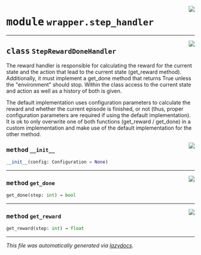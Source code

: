 <!-- markdownlint-disable -->

<a href="https://github.com/micheltokic/stable_baselines_model_based_rl/blob/main/stable_baselines_model_based_rl\wrapper\step_handler.py#L0"><img align="right" style="float:right;" src="https://img.shields.io/badge/-source-cccccc?style=flat-square"></a>

# <kbd>module</kbd> `wrapper.step_handler`






---

<a href="https://github.com/micheltokic/stable_baselines_model_based_rl/blob/main/stable_baselines_model_based_rl\wrapper\step_handler.py#L7"><img align="right" style="float:right;" src="https://img.shields.io/badge/-source-cccccc?style=flat-square"></a>

## <kbd>class</kbd> `StepRewardDoneHandler`
The reward handler is responsible for calculating the reward for the current state and the action that lead to the current state (get_reward method). Additionally, it must implement a get_done method that returns True unless the "environment" should stop. Within the class access to the current state and action as well as a history of both is given. 

The default implementation uses configuration parameters to calculate the reward and whether the current episode is finished, or not (thus, proper configuration parameters are required if using the default implementation). It is ok to only overwrite one of both functions (get_reward / get_done) in a custom implementation and make use of the default implementation for the other method. 

<a href="https://github.com/micheltokic/stable_baselines_model_based_rl/blob/main/stable_baselines_model_based_rl\wrapper\step_handler.py#L28"><img align="right" style="float:right;" src="https://img.shields.io/badge/-source-cccccc?style=flat-square"></a>

### <kbd>method</kbd> `__init__`

```python
__init__(config: Configuration = None)
```








---

<a href="https://github.com/micheltokic/stable_baselines_model_based_rl/blob/main/stable_baselines_model_based_rl\wrapper\step_handler.py#L53"><img align="right" style="float:right;" src="https://img.shields.io/badge/-source-cccccc?style=flat-square"></a>

### <kbd>method</kbd> `get_done`

```python
get_done(step: int) → bool
```





---

<a href="https://github.com/micheltokic/stable_baselines_model_based_rl/blob/main/stable_baselines_model_based_rl\wrapper\step_handler.py#L36"><img align="right" style="float:right;" src="https://img.shields.io/badge/-source-cccccc?style=flat-square"></a>

### <kbd>method</kbd> `get_reward`

```python
get_reward(step: int) → float
```








---

_This file was automatically generated via [lazydocs](https://github.com/ml-tooling/lazydocs)._
